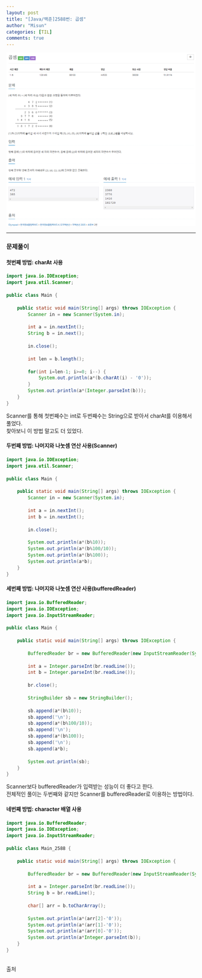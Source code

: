 ```yaml
---
layout: post
title: "[Java/백준]2588번: 곱셈"
author: "Misun"
categories: [TIL]
comments: true
---
```


![Image with caption](../img/Coding/baekjun_2588.png "problem")

<hr>

### 문제풀이

#### 첫번째 방법: charAt 사용

```java
import java.io.IOException;
import java.util.Scanner;

public class Main {

	public static void main(String[] args) throws IOException {
		Scanner in = new Scanner(System.in);

		int a = in.nextInt();
		String b = in.next();

		in.close();

		int len = b.length();

		for(int i=len-1; i>=0; i--) {
			System.out.println(a*(b.charAt(i) - '0'));
		}
		System.out.println(a*(Integer.parseInt(b)));
	}
}
```

Scanner를 통해 첫번째수는 int로 두번째수는 String으로 받아서 charAt를 이용해서 풀었다.<br>
찾아보니 이 방법 말고도 더 있었다.<br>

#### 두번째 방법: 나머지와 나눗셈 연산 사용(Scanner)

```java
import java.io.IOException;
import java.util.Scanner;

public class Main {

	public static void main(String[] args) throws IOException {
		Scanner in = new Scanner(System.in);

		int a = in.nextInt();
		int b = in.nextInt();

		in.close();

		System.out.println(a*(b%10));
		System.out.println(a*(b%100/10));
		System.out.println(a*(b%100));
		System.out.println(a*b);
	}
}
```

#### 세번째 방법: 나머지와 나눗셈 연산 사용(bufferedReader)

```java
import java.io.BufferedReader;
import java.io.IOException;
import java.io.InputStreamReader;

public class Main {

	public static void main(String[] args) throws IOException {

		BufferedReader br = new BufferedReader(new InputStreamReader(System.in));

		int a = Integer.parseInt(br.readLine());
		int b = Integer.parseInt(br.readLine());

		br.close();

		StringBuilder sb = new StringBuilder();

		sb.append(a*(b%10));
		sb.append('\n');
		sb.append(a*(b%100/10));
		sb.append('\n');
		sb.append(a*(b%100));
		sb.append('\n');
		sb.append(a*b);

		System.out.println(sb);
	}
}
```

Scanner보다 bufferedReader가 입력받는 성능이 더 좋다고 한다.<br>
전체적인 풀이는 두번째와 같지만 Scanner를 bufferedReader로 이용하는 방법이다.<br>

#### 네번째 방법: character 배열 사용

```java
import java.io.BufferedReader;
import java.io.IOException;
import java.io.InputStreamReader;

public class Main_2588 {

	public static void main(String[] args) throws IOException {

		BufferedReader br = new BufferedReader(new InputStreamReader(System.in));

		int a = Integer.parseInt(br.readLine());
		String b = br.readLine();

		char[] arr = b.toCharArray();

		System.out.println(a*(arr[2]-'0'));
		System.out.println(a*(arr[1]-'0'));
		System.out.println(a*(arr[0]-'0'));
		System.out.println(a*Integer.parseInt(b));
	}
}
```

<br>
출처<br>
<https://st-lab.tistory.com/20>
